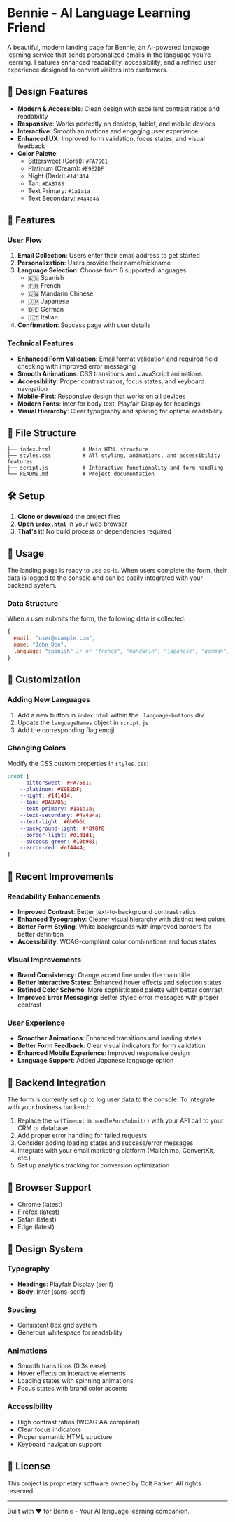 # Bennie - AI Language Learning Friend

A beautiful, modern landing page for Bennie, an AI-powered language learning service that sends personalized emails in the language you're learning. Features enhanced readability, accessibility, and a refined user experience designed to convert visitors into customers.

## 🎨 Design Features

- **Modern & Accessible**: Clean design with excellent contrast ratios and readability
- **Responsive**: Works perfectly on desktop, tablet, and mobile devices
- **Interactive**: Smooth animations and engaging user experience
- **Enhanced UX**: Improved form validation, focus states, and visual feedback
- **Color Palette**: 
  - Bittersweet (Coral): `#FA7561`
  - Platinum (Cream): `#E9E2DF`
  - Night (Dark): `#141414`
  - Tan: `#DAB785`
  - Text Primary: `#1a1a1a`
  - Text Secondary: `#4a4a4a`

## 🚀 Features

### User Flow
1. **Email Collection**: Users enter their email address to get started
2. **Personalization**: Users provide their name/nickname
3. **Language Selection**: Choose from 6 supported languages:
   - 🇪🇸 Spanish
   - 🇫🇷 French
   - 🇨🇳 Mandarin Chinese
   - 🇯🇵 Japanese
   - 🇩🇪 German
   - 🇮🇹 Italian
4. **Confirmation**: Success page with user details

### Technical Features
- **Enhanced Form Validation**: Email format validation and required field checking with improved error messaging
- **Smooth Animations**: CSS transitions and JavaScript animations
- **Accessibility**: Proper contrast ratios, focus states, and keyboard navigation
- **Mobile-First**: Responsive design that works on all devices
- **Modern Fonts**: Inter for body text, Playfair Display for headings
- **Visual Hierarchy**: Clear typography and spacing for optimal readability

## 📁 File Structure

```
├── index.html          # Main HTML structure
├── styles.css          # All styling, animations, and accessibility features
├── script.js           # Interactive functionality and form handling
└── README.md           # Project documentation
```

## 🛠️ Setup

1. **Clone or download** the project files
2. **Open `index.html`** in your web browser
3. **That's it!** No build process or dependencies required

## 🎯 Usage

The landing page is ready to use as-is. When users complete the form, their data is logged to the console and can be easily integrated with your backend system.

### Data Structure
When a user submits the form, the following data is collected:
```javascript
{
  email: "user@example.com",
  name: "John Doe",
  language: "spanish" // or "french", "mandarin", "japanese", "german", "italian"
}
```

## 🔧 Customization

### Adding New Languages
1. Add a new button in `index.html` within the `.language-buttons` div
2. Update the `languageNames` object in `script.js`
3. Add the corresponding flag emoji

### Changing Colors
Modify the CSS custom properties in `styles.css`:
```css
:root {
    --bittersweet: #FA7561;
    --platinum: #E9E2DF;
    --night: #141414;
    --tan: #DAB785;
    --text-primary: #1a1a1a;
    --text-secondary: #4a4a4a;
    --text-light: #6b6b6b;
    --background-light: #f8f8f8;
    --border-light: #d1d1d1;
    --success-green: #10b981;
    --error-red: #ef4444;
}
```

## 🎨 Recent Improvements

### Readability Enhancements
- **Improved Contrast**: Better text-to-background contrast ratios
- **Enhanced Typography**: Clearer visual hierarchy with distinct text colors
- **Better Form Styling**: White backgrounds with improved borders for better definition
- **Accessibility**: WCAG-compliant color combinations and focus states

### Visual Improvements
- **Brand Consistency**: Orange accent line under the main title
- **Better Interactive States**: Enhanced hover effects and selection states
- **Refined Color Scheme**: More sophisticated palette with better contrast
- **Improved Error Messaging**: Better styled error messages with proper contrast

### User Experience
- **Smoother Animations**: Enhanced transitions and loading states
- **Better Form Feedback**: Clear visual indicators for form validation
- **Enhanced Mobile Experience**: Improved responsive design
- **Language Support**: Added Japanese language option

## 🔗 Backend Integration

The form is currently set up to log user data to the console. To integrate with your business backend:

1. Replace the `setTimeout` in `handleFormSubmit()` with your API call to your CRM or database
2. Add proper error handling for failed requests
3. Consider adding loading states and success/error messages
4. Integrate with your email marketing platform (Mailchimp, ConvertKit, etc.)
5. Set up analytics tracking for conversion optimization

## 📱 Browser Support

- Chrome (latest)
- Firefox (latest)
- Safari (latest)
- Edge (latest)

## 🎨 Design System

### Typography
- **Headings**: Playfair Display (serif)
- **Body**: Inter (sans-serif)

### Spacing
- Consistent 8px grid system
- Generous whitespace for readability

### Animations
- Smooth transitions (0.3s ease)
- Hover effects on interactive elements
- Loading states with spinning animations
- Focus states with brand color accents

### Accessibility
- High contrast ratios (WCAG AA compliant)
- Clear focus indicators
- Proper semantic HTML structure
- Keyboard navigation support

## 📄 License

This project is proprietary software owned by Colt Parker. All rights reserved.

---

Built with ❤️ for Bennie - Your AI language learning companion. 